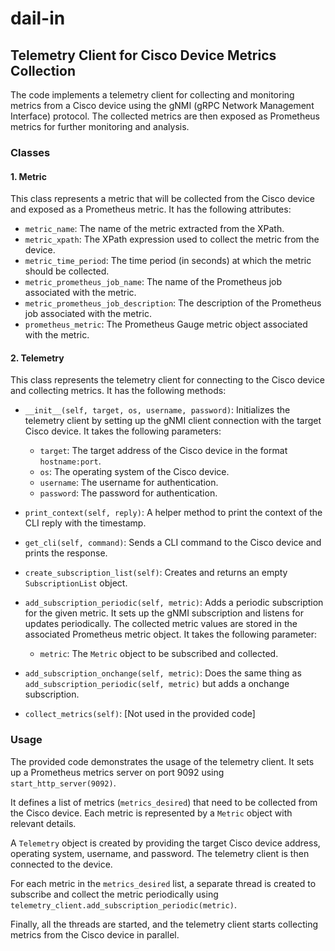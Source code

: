 # dail-in

## Telemetry Client for Cisco Device Metrics Collection

The code implements a telemetry client for collecting and monitoring metrics from a Cisco device using the gNMI (gRPC Network Management Interface) protocol. The collected metrics are then exposed as Prometheus metrics for further monitoring and analysis.

### Classes

#### 1. Metric

This class represents a metric that will be collected from the Cisco device and exposed as a Prometheus metric. It has the following attributes:

- `metric_name`: The name of the metric extracted from the XPath.
- `metric_xpath`: The XPath expression used to collect the metric from the device.
- `metric_time_period`: The time period (in seconds) at which the metric should be collected.
- `metric_prometheus_job_name`: The name of the Prometheus job associated with the metric.
- `metric_prometheus_job_description`: The description of the Prometheus job associated with the metric.
- `prometheus_metric`: The Prometheus Gauge metric object associated with the metric.

#### 2. Telemetry

This class represents the telemetry client for connecting to the Cisco device and collecting metrics. It has the following methods:

- `__init__(self, target, os, username, password)`: Initializes the telemetry client by setting up the gNMI client connection with the target Cisco device. It takes the following parameters:
  - `target`: The target address of the Cisco device in the format `hostname:port`.
  - `os`: The operating system of the Cisco device.
  - `username`: The username for authentication.
  - `password`: The password for authentication.

- `print_context(self, reply)`: A helper method to print the context of the CLI reply with the timestamp.

- `get_cli(self, command)`: Sends a CLI command to the Cisco device and prints the response.

- `create_subscription_list(self)`: Creates and returns an empty `SubscriptionList` object.

- `add_subscription_periodic(self, metric)`: Adds a periodic subscription for the given metric. It sets up the gNMI subscription and listens for updates periodically. The collected metric values are stored in the associated Prometheus metric object. It takes the following parameter:
  - `metric`: The `Metric` object to be subscribed and collected.

- `add_subscription_onchange(self, metric)`: Does the same thing as `add_subscription_periodic(self, metric)` but adds a onchange subscription.

- `collect_metrics(self)`: [Not used in the provided code]

### Usage

The provided code demonstrates the usage of the telemetry client. It sets up a Prometheus metrics server on port 9092 using `start_http_server(9092)`.

It defines a list of metrics (`metrics_desired`) that need to be collected from the Cisco device. Each metric is represented by a `Metric` object with relevant details.

A `Telemetry` object is created by providing the target Cisco device address, operating system, username, and password. The telemetry client is then connected to the device.

For each metric in the `metrics_desired` list, a separate thread is created to subscribe and collect the metric periodically using `telemetry_client.add_subscription_periodic(metric)`.

Finally, all the threads are started, and the telemetry client starts collecting metrics from the Cisco device in parallel.
